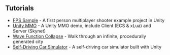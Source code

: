 ## Tutorials

  - [FPS Sample](https://github.com/Unity-Technologies/FPSSample) - A first person multiplayer shooter example project in Unity
  - [Unity MMO](https://github.com/liuhaopen/UnityMMO) - A Unity MMO demo, include Client (ECS & xLua) and Server (Skynet)
  - [Wave Function Collapse](https://github.com/marian42/wavefunctioncollapse) - Walk through an infinite, procedurally generated city
  - [Self-Driving Car Simulator](https://github.com/udacity/self-driving-car-sim) - A self-driving car simulator built with Unity
